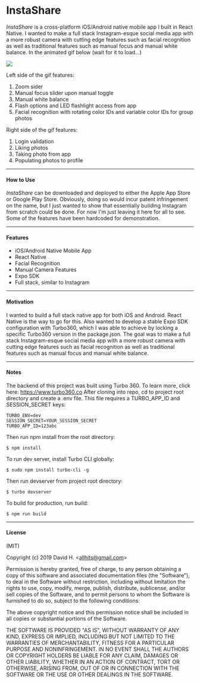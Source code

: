 # InstaShare
_InstaShare_ is a cross-platform iOS/Android native mobile app I built in React Native. I wanted to make a full stack Instagram-esque social media app with a more robust camera with cutting edge features such as facial recognition as well as traditional features such as manual focus and manual white balance. In the animated gif below (wait for it to load...)

<img src="https://github.com/dvho/insta-similar/blob/master/instaClone-using-expo-02.gif">

Left side of the gif features:
1. Zoom sider
2. Manual focus slider upon manual toggle
3. Manual white balance
4. Flash options and LED flashlight access from app
5. Facial recognition with rotating color IDs and variable color IDs for group photos

Right side of the gif features:
1. Login validation
2. Liking photos
3. Taking photo from app
4. Populating photos to profile

_________________________

#### How to Use
_InstaShare_ can be downloaded and deployed to either the Apple App Store or Google Play Store. Obviously, doing so would incur patent infringement on the name, but I just wanted to show that essentially building Instagram from scratch could be done. For now I'm just leaving it here for all to see. Some of the features have been hardcoded for demonstration.
_________________________

#### Features
- iOS/Android Native Mobile App
- React Native
- Facial Recognition
- Manual Camera Features
- Expo SDK
- Full stack, similar to Instagram
_________________________

#### Motivation
I wanted to build a full stack native app for both iOS and Android. React Native is the way to go for this. Also wanted to develop a stable Expo SDK configuration with Turbo360, which I was able to achieve by locking a specific Turbo360 version in the package.json. The goal was to make a full stack Instagram-esque social media app with a more robust camera with cutting edge features such as facial recognition as well as traditional features such as manual focus and manual white balance.
_________________________

#### Notes
The backend of this project was built using Turbo 360. To learn more, click here: https://www.turbo360.co After cloning into repo, cd to project root directory and create a .env file. This file requires a TURBO_APP_ID and SESSION_SECRET keys:

```
TURBO_ENV=dev
SESSION_SECRET=YOUR_SESSION_SECRET
TURBO_APP_ID=123abc
```

Then run npm install from the root directory:

```
$ npm install
```

To run dev server, install Turbo CLI globally:

```
$ sudo npm install turbo-cli -g
```

Then run devserver from project root directory:

```
$ turbo devserver
```

To build for production, run build:

```
$ npm run build
```

_________________________

#### License
(MIT)

Copyright (c) 2019 David H. &lt;allhits@gmail.com&gt;

Permission is hereby granted, free of charge, to any person obtaining a copy of this software and associated documentation files (the "Software"), to deal in the Software without restriction, including without limitation the rights to use, copy, modify, merge, publish, distribute, sublicense, and/or sell copies of the Software, and to permit persons to whom the Software is furnished to do so, subject to the following conditions:

The above copyright notice and this permission notice shall be included in all copies or substantial portions of the Software.

THE SOFTWARE IS PROVIDED "AS IS", WITHOUT WARRANTY OF ANY KIND, EXPRESS OR IMPLIED, INCLUDING BUT NOT LIMITED TO THE WARRANTIES OF MERCHANTABILITY, FITNESS FOR A PARTICULAR PURPOSE AND NONINFRINGEMENT. IN NO EVENT SHALL THE AUTHORS OR COPYRIGHT HOLDERS BE LIABLE FOR ANY CLAIM, DAMAGES OR OTHER LIABILITY, WHETHER IN AN ACTION OF CONTRACT, TORT OR OTHERWISE, ARISING FROM, OUT OF OR IN CONNECTION WITH THE SOFTWARE OR THE USE OR OTHER DEALINGS IN THE SOFTWARE.
